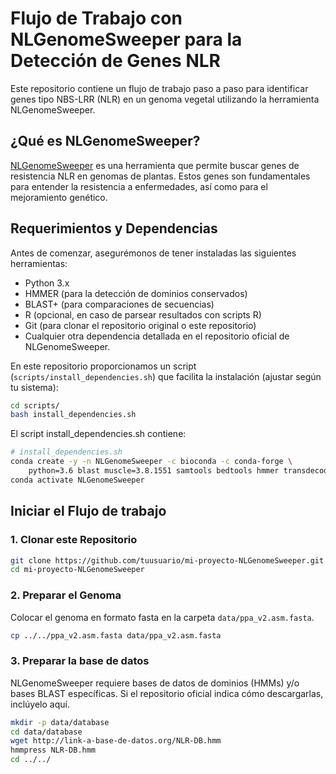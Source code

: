 # Flujo de Trabajo con NLGenomeSweeper para la Detección de Genes NLR

Este repositorio contiene un flujo de trabajo paso a paso para identificar genes tipo NBS-LRR (NLR) en un genoma vegetal utilizando la herramienta NLGenomeSweeper.

## ¿Qué es NLGenomeSweeper?

[NLGenomeSweeper](https://github.com/ntoda03/NLGenomeSweeper) es una herramienta que permite buscar genes de resistencia NLR en genomas de plantas. Estos genes son fundamentales para entender la resistencia a enfermedades, así como para el mejoramiento genético.

## Requerimientos y Dependencias

Antes de comenzar, asegurémonos de tener instaladas las siguientes herramientas:

- Python 3.x
- HMMER (para la detección de dominios conservados)
- BLAST+ (para comparaciones de secuencias)
- R (opcional, en caso de parsear resultados con scripts R)
- Git (para clonar el repositorio original o este repositorio)
- Cualquier otra dependencia detallada en el repositorio oficial de NLGenomeSweeper.

En este repositorio proporcionamos un script (`scripts/install_dependencies.sh`) que facilita la instalación (ajustar según tu sistema):

```bash
cd scripts/
bash install_dependencies.sh
```

El script install_dependencies.sh contiene:

```bash
# install_dependencies.sh
conda create -y -n NLGenomeSweeper -c bioconda -c conda-forge \
    python=3.6 blast muscle=3.8.1551 samtools bedtools hmmer transdecoder openjdk
conda activate NLGenomeSweeper
```

## Iniciar el Flujo de trabajo

### 1. Clonar este Repositorio

```bash
git clone https://github.com/tuusuario/mi-proyecto-NLGenomeSweeper.git
cd mi-proyecto-NLGenomeSweeper
```

### 2. Preparar el Genoma

Colocar el genoma en formato fasta en la carpeta `data/ppa_v2.asm.fasta`.

```bash
cp ../../ppa_v2.asm.fasta data/ppa_v2.asm.fasta
```

### 3. Preparar la base de datos

NLGenomeSweeper requiere bases de datos de dominios (HMMs) y/o bases BLAST específicas. Si el repositorio oficial indica cómo descargarlas, inclúyelo aquí. 

```bash
mkdir -p data/database
cd data/database
wget http://link-a-base-de-datos.org/NLR-DB.hmm
hmmpress NLR-DB.hmm
cd ../../

```



